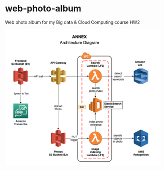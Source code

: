 # web-photo-album
Web photo album for my Big data &amp; Cloud Computing course HW2

![image load fail](https://github.com/lumr1426/web-photo-album/blob/main/album_architecture.png?raw=true)
